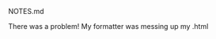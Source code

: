 NOTES.md

There was a problem! My formatter was messing up my .html <script> tags that included {% nunjucks %}

As suggested int the eseom nunjucks extension, I installed .

"files.associations": {
"\*.html": "njk"
},

after adding
"html.format.endWithNewline": true,
"html.format.indentInnerHtml": true,
"html.format.templating": true,

as suggested [here](https://piccalil.li/course/learn-eleventy-from-scratch/lesson/15/)

gulp-imagemin ^7 is ok as a CJS, ^8 is a module !
